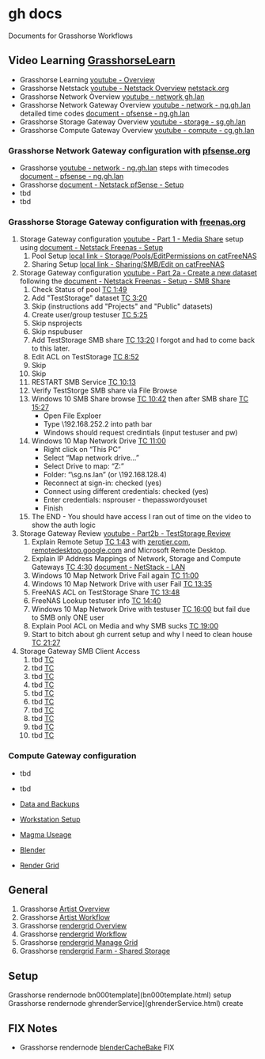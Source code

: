 # gh docs
Documents for Grasshorse Workflows

## Video Learning [GrasshorseLearn](https://www.youtube.com/channel/UCmsVjwDg8Qc6NQbsAuXeh5A)
- Grasshorse Learning [youtube - Overview](https://youtu.be/NyJJvPpoafA)
- Grasshorse Netstack [youtube - Netstack Overview](https://youtu.be/fWCfG13xkaQ) [netstack.org](https://netstack.org/docs/)
- Grasshorse Network Overview [youtube - network gh.lan](https://youtu.be/INU3BqtyBZQ)
- Grasshorse Network Gateway Overview [youtube - network - ng.gh.lan](https://youtu.be/HJzfB8MpkJg) detailed time codes [document - pfsense - ng.gh.lan](./pfsense/ghlanOverviewDetail)
- Grasshorse Storage Gateway Overview [youtube - storage - sg.gh.lan]()
- Grasshorse Compute Gateway Overview [youtube - compute - cg.gh.lan]()

### Grasshorse Network Gateway configuration with [pfsense.org](https://www.pfsense.org/)
- Grasshorse [youtube - network - ng.gh.lan](https://youtu.be/HJzfB8MpkJg) steps with timecodes [document - pfsense - ng.gh.lan](./pfsense/ghlanOverviewDetail)
- Grasshorse [document - Netstack pfSense - Setup](https://netstack.org/docs/lan/network/pfsense/setup)
- tbd
- tbd

### Grasshorse Storage Gateway configuration with [freenas.org](https://www.freenas.org/) 
1. Storage Gateway configuration [youtube - Part 1 - Media Share](https://youtu.be/QW0eGZtrELs) setup using [document - Netstack Freenas - Setup](https://netstack.org/docs/lan/storage/freenas/setup)
    1. Pool Setup [local link - Storage/Pools/EditPermissions on catFreeNAS](http://192.168.252.2/ui/storage/pools/id/MediaVolume/dataset/permissions/MediaVolume%2FMedia)
    2. Sharing Setup [local link - Sharing/SMB/Edit on catFreeNAS](http://192.168.252.2/ui/sharing/smb/edit/1)
2. Storage Gateway configuration [youtube - Part 2a - Create a new dataset](https://youtu.be/kt5hubC1tX0) following the [document - Netstack Freenas - Setup - SMB Share](https://github.com/2cld/netstack/blob/master/docs/lan/storage/freenas/setup.md#freenas-smb-share-dataset-configuration)
    1. Check Status of pool [TC 1:49](https://youtu.be/kt5hubC1tX0?t=109)
    2. Add "TestStorage" dataset [TC 3:20](https://youtu.be/kt5hubC1tX0?t=200)
    3. Skip (instructions add "Projects" and "Public" datasets)
    4. Create user/group testuser [TC 5:25](https://youtu.be/kt5hubC1tX0?t=325)
    5. Skip nsprojects
    6. Skip nspubuser
    7. Add TestStorage SMB share [TC 13:20](https://youtu.be/kt5hubC1tX0?t=780) I forgot and had to come back to this later.
    8. Edit ACL on TestStorage [TC 8:52](https://youtu.be/kt5hubC1tX0?t=532)
    9. Skip 
    10. Skip
    11. RESTART SMB Service [TC 10:13](https://youtu.be/kt5hubC1tX0?t=613)
    12. Verify TestStorge SMB share via File Browse 
    13. Windows 10 SMB Share browse [TC 10:42](https://youtu.be/kt5hubC1tX0?t=642) then after SMB share [TC 15:27](https://youtu.be/kt5hubC1tX0?t=927)
        - Open File Exploer
        - Type \192.168.252.2 into path bar
        - Windows should request credintials (input testuser and pw)
    14. Windows 10 Map Network Drive [TC 11:00](https://youtu.be/i1UxlGZPs1c?t=660)
        - Right click on “This PC”
        - Select “Map network drive…”
        - Select Drive to map: “Z:”
        - Folder: “\sg.ns.lan” (or \192.168.128.4)
        - Reconnect at sign-in: checked (yes)
        - Connect using different credentials: checked (yes)
        - Enter credentials: nsprouser - thepasswordyouset
        - Finish
    15. The END - You should have access I ran out of time on the video to show the auth logic
3. Storage Gateway Review [youtube - Part2b - TestStorage Review](https://youtu.be/i1UxlGZPs1c) 
    1. Explain Remote Setup [TC 1:43](https://youtu.be/i1UxlGZPs1c?t=103) with [zerotier.com](), [remotedesktop.google.com]() and Microsoft Remote Desktop.
    2. Explain IP Address Mappings of Network, Storage and Compute Gateways [TC 4:30](https://youtu.be/i1UxlGZPs1c?t=270) [document - NetStack - LAN](https://netstack.org/docs/lan/)
    3. Windows 10 Map Network Drive Fail again [TC 11:00](https://youtu.be/i1UxlGZPs1c?t=660)
    4. Windows 10 Map Network Drive with user Fail [TC 13:35](https://youtu.be/i1UxlGZPs1c?t=815)
    5. FreeNAS ACL on TestStorage Share [TC 13:48](https://youtu.be/i1UxlGZPs1c?t=828)
    6. FreeNAS Lookup testuser info [TC 14:40](https://youtu.be/i1UxlGZPs1c?t=880)
    7. Windows 10 Map Network Drive with testuser [TC 16:00](https://youtu.be/i1UxlGZPs1c?t=960) but fail due to SMB only ONE user
    8. Explain Pool ACL on Media and why SMB sucks [TC 19:00](https://youtu.be/i1UxlGZPs1c?t=1140)
    9. Start to bitch about gh current setup and why I need to clean house [TC 21:27](https://youtu.be/i1UxlGZPs1c?t=1287)
4. Storage Gateway SMB Client Access
    1. tbd [TC ]()
    1. tbd [TC ]()
    1. tbd [TC ]()
    1. tbd [TC ]()
    1. tbd [TC ]()
    1. tbd [TC ]()
    1. tbd [TC ]()
    1. tbd [TC ]()
    1. tbd [TC ]()
    1. tbd [TC ]()

### Compute Gateway configuration
- tbd
- tbd


- [Data and Backups]()
- [Workstation Setup]()
- [Magma Useage]()
- [Blender]()
- [Render Grid]()

## General
1. Grasshorse [Artist Overview](artistOverview.md)
2. Grasshorse [Artist Workflow](artestWorkflow.md)
3. Grasshorse [rendergrid Overview](overview.html)
4. Grasshorse [rendergrid Workflow](workflow.html)
5. Grasshorse [rendergrid Manage Grid](gridmanage.html)
6. Grasshorse [rendergrid Farm - Shared Storage](gridfarm.html)

## Setup
Grasshorse rendernode bn000template](bn000template.html) setup
Grasshorse rendernode ghrenderService](ghrenderService.html) create

## FIX Notes
- Grasshorse rendernode [blenderCacheBake](blenderCacheBake.html) FIX
